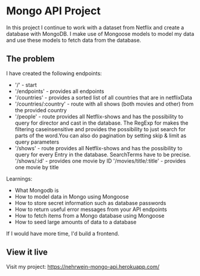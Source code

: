 # Mongo API Project

In this project I continue to work with a dataset from Netflix and create a database with MongoDB. I make use of Mongoose models to model my data and use these models to fetch data from the database.

## The problem

I have created the following endpoints:

- '/' - start
- '/endpoints' - provides all endpoints
- '/countries' - provides a sorted list of all countries that are in netflixData
- '/countries/:country' - route with all shows (both movies and other) from the provided country
- '/people' - route provides all Netflix-shows and has the possibility to query for director and cast in the database. The RegExp for makes the filtering caseinsensitive and provides the possibility to just search for parts of the word.You can also do pagination by setting skip & limit as query parameters
- '/shows' - route provides all Netflix-shows and has the possibility to query for every Entry in the database. SearchTerms have to be precise.
'/shows/:id' - provides one movie by ID
'/movies/title/:title' - provides one movie by title

Learnings:
- What Mongodb is
- How to model data in Mongo using Mongoose
- How to store secret information such as database passwords
- How to return useful error messages from your API endpoints
- How to fetch items from a Mongo database using Mongoose
- How to seed large amounts of data to a database

If I would have more time, I'd build a frontend.

## View it live

Visit my project: https://nehrwein-mongo-api.herokuapp.com/
